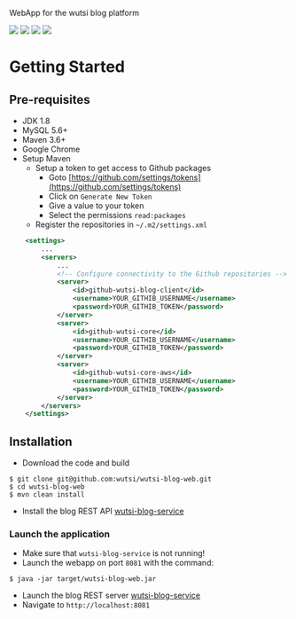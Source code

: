 WebApp for the wutsi blog platform


![](https://github.com/wutsi/wutsi-blog-web/workflows/master/badge.svg)
[![](https://img.shields.io/codecov/c/github/wutsi/wutsi-blog-web/master.svg)](https://codecov.io/gh/wutsi/wutsi-blog-web)
![](https://img.shields.io/badge/jdk-1.8-brightgreen.svg)
![](https://img.shields.io/badge/language-kotlin-blue.svg)


# Getting Started
## Pre-requisites
- JDK 1.8
- MySQL 5.6+
- Maven 3.6+
- Google Chrome
- Setup Maven
   - Setup a token to get access to Github packages
      - Goto [https://github.com/settings/tokens](https://github.com/settings/tokens)
      - Click on `Generate New Token`
      - Give a value to your token
      - Select the permissions `read:packages`
   - Register the repositories in `~/.m2/settings.xml`
```xml
    <settings>
        ...
        <servers>
            ...            
            <!-- Configure connectivity to the Github repositories -->
            <server>
                <id>github-wutsi-blog-client</id>
                <username>YOUR_GITHIB_USERNAME</username>
                <password>YOUR_GITHIB_TOKEN</password>
            </server>
            <server>
                <id>github-wutsi-core</id>
                <username>YOUR_GITHIB_USERNAME</username>
                <password>YOUR_GITHIB_TOKEN</password>
            </server>
            <server>
                <id>github-wutsi-core-aws</id>
                <username>YOUR_GITHIB_USERNAME</username>
                <password>YOUR_GITHIB_TOKEN</password>
            </server>
        </servers>
    </settings>
```

## Installation
- Download the code and build
```
$ git clone git@github.com:wutsi/wutsi-blog-web.git
$ cd wutsi-blog-web
$ mvn clean install
```
- Install the blog REST API [wutsi-blog-service](https://github.com/wutsi/wutsi-blog-service#installation)


### Launch the application
- Make sure that `wutsi-blog-service` is not running!
- Launch the webapp on port `8081` with the command:
```
$ java -jar target/wutsi-blog-web.jar
```
- Launch the blog REST server [wutsi-blog-service](https://github.com/wutsi/wutsi-blog-service#launch-the-service)
- Navigate to `http://localhost:8081`
